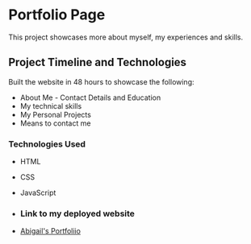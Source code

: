 # Portfolio Page

This project showcases more about myself, my experiences and skills.

## Project Timeline and Technologies

Built the website in 48 hours to showcase the following:
* About Me - Contact Details and Education
* My technical skills
* My Personal Projects
* Means to contact me

### Technologies Used

* HTML
* CSS
* JavaScript

* ### Link to my deployed website
* [Abigail's Portfoliio](https://abbymuso1.github.io/Assignment-1-Portfolio-Page-EST/)
